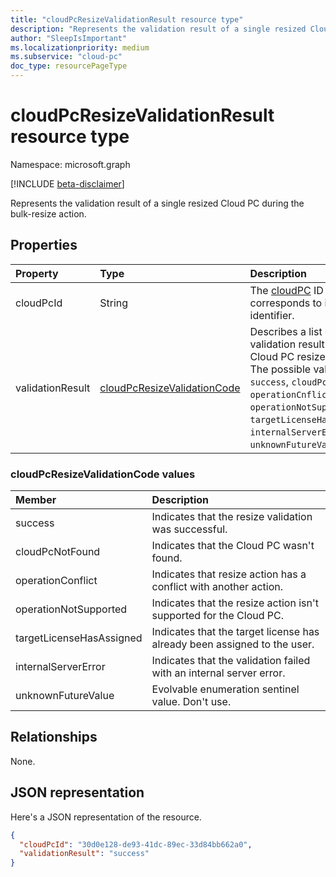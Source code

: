 ```yaml
---
title: "cloudPcResizeValidationResult resource type"
description: "Represents the validation result of a single resized Cloud PC during the bulk-resize action."
author: "SleepIsImportant"
ms.localizationpriority: medium
ms.subservice: "cloud-pc"
doc_type: resourcePageType
---
```


# cloudPcResizeValidationResult resource type

Namespace: microsoft.graph

[!INCLUDE [beta-disclaimer](../../includes/beta-disclaimer.md)]

Represents the validation result of a single resized Cloud PC during the bulk-resize action.

## Properties

|Property|Type|Description|
|:---|:---|:---|
|cloudPcId|String|The [cloudPC](../resources/cloudpc.md) ID that corresponds to its unique identifier.|
|validationResult|[cloudPcResizeValidationCode](#cloudpcresizevalidationcode-values)|Describes a list of the validation result for the Cloud PC resize action. The possible values are: `success`, `cloudPcNotFound`, `operationCnflict`, `operationNotSupported`, `targetLicenseHasAssigned`, `internalServerError`, and `unknownFutureValue`.|


### cloudPcResizeValidationCode values
|Member|Description|
|:---|:---|
|success|Indicates that the resize validation was successful.|
|cloudPcNotFound|Indicates that the Cloud PC wasn't found.|
|operationConflict|Indicates that resize action has a conflict with another action.|
|operationNotSupported|Indicates that the resize action isn't supported for the Cloud PC.|
|targetLicenseHasAssigned|Indicates that the target license has already been assigned to the user.|
|internalServerError|Indicates that the validation failed with an internal server error.|
|unknownFutureValue|Evolvable enumeration sentinel value. Don't use.|

## Relationships

None.

## JSON representation

Here's a JSON representation of the resource.
<!-- {
  "blockType": "resource",
  "@odata.type": "microsoft.graph.cloudPcResizeValidationResult"
}
-->

``` json
{ 
  "cloudPcId": "30d0e128-de93-41dc-89ec-33d84bb662a0",
  "validationResult": "success" 
}
```
